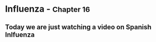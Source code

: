 # **Influenza** - <span style="font-size: smaller;">Chapter 16</span>
## Today we are just watching a video on Spanish Inlfuenza
